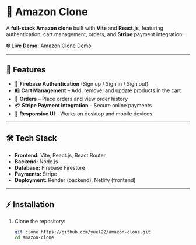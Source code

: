 # 🛒 Amazon Clone

A **full-stack Amazon clone** built with **Vite** and **React.js**, featuring authentication, cart management, orders, and **Stripe** payment integration.

**🌐 Live Demo:** [Amazon Clone Demo](https://amazon-clone-yuel.yuelad.com/)

---

## 🚀 Features

- 🔐 **Firebase Authentication** (Sign up / Sign in / Sign out)
- 🛍️ **Cart Management** – Add, remove, and update products in the cart
- 🧾 **Orders** – Place orders and view order history
- 💳 **Stripe Payment Integration** – Secure online payments
- 📱 **Responsive UI** – Works on desktop and mobile devices

---

## 🛠️ Tech Stack

- **Frontend:** Vite, React.js, React Router
- **Backend:** Node.js
- **Database:** Firebase Firestore
- **Payments:** Stripe
- **Deployment:** Render (backend), Netlify (frontend)

---

## ⚡ Installation

1. Clone the repository:
   ```bash
   git clone https://github.com/yuel22/amazon-clone.git
   cd amazon-clone
   ```

